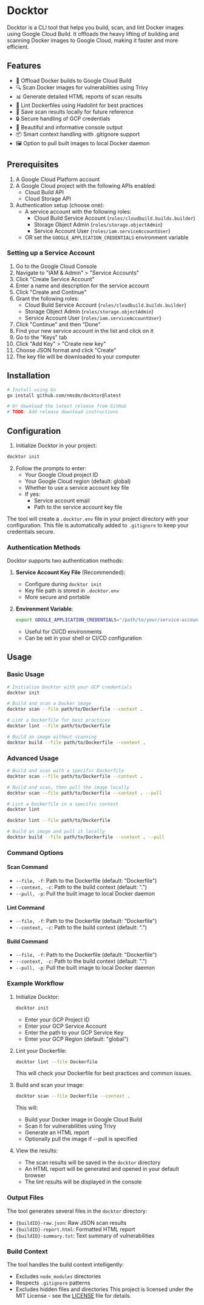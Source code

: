 # Docktor

Docktor is a CLI tool that helps you build, scan, and lint Docker images using Google Cloud Build. It offloads the heavy lifting of building and scanning Docker images to Google Cloud, making it faster and more efficient.

## Features

- 🚀 Offload Docker builds to Google Cloud Build
- 🔍 Scan Docker images for vulnerabilities using Trivy
- 📊 Generate detailed HTML reports of scan results
- 🎯 Lint Dockerfiles using Hadolint for best practices
- 💾 Save scan results locally for future reference
- 🔒 Secure handling of GCP credentials
- 🎨 Beautiful and informative console output
- 📦 Smart context handling with .gitignore support
- 🖼️ Option to pull built images to local Docker daemon

## Prerequisites

1. A Google Cloud Platform account
2. A Google Cloud project with the following APIs enabled:
   - Cloud Build API
   - Cloud Storage API
3. Authentication setup (choose one):
   - A service account with the following roles:
     - Cloud Build Service Account (`roles/cloudbuild.builds.builder`)
     - Storage Object Admin (`roles/storage.objectAdmin`)
     - Service Account User (`roles/iam.serviceAccountUser`)
   - OR set the `GOOGLE_APPLICATION_CREDENTIALS` environment variable

### Setting up a Service Account

1. Go to the Google Cloud Console
2. Navigate to "IAM & Admin" > "Service Accounts"
3. Click "Create Service Account"
4. Enter a name and description for the service account
5. Click "Create and Continue"
6. Grant the following roles:
   - Cloud Build Service Account (`roles/cloudbuild.builds.builder`)
   - Storage Object Admin (`roles/storage.objectAdmin`)
   - Service Account User (`roles/iam.serviceAccountUser`)
7. Click "Continue" and then "Done"
8. Find your new service account in the list and click on it
9. Go to the "Keys" tab
10. Click "Add Key" > "Create new key"
11. Choose JSON format and click "Create"
12. The key file will be downloaded to your computer

## Installation

```bash
# Install using Go
go install github.com/nmsde/docktor@latest

# Or download the latest release from GitHub
# TODO: Add release download instructions
```

## Configuration

1. Initialize Docktor in your project:
```bash
docktor init
```

2. Follow the prompts to enter:
   - Your Google Cloud project ID
   - Your Google Cloud region (default: global)
   - Whether to use a service account key file
   - If yes:
     - Service account email
     - Path to the service account key file

The tool will create a `.docktor.env` file in your project directory with your configuration. This file is automatically added to `.gitignore` to keep your credentials secure.

### Authentication Methods

Docktor supports two authentication methods:

1. **Service Account Key File** (Recommended):
   - Configure during `docktor init`
   - Key file path is stored in `.docktor.env`
   - More secure and portable

2. **Environment Variable**:
   ```bash
   export GOOGLE_APPLICATION_CREDENTIALS="/path/to/your/service-account-key.json"
   ```
   - Useful for CI/CD environments
   - Can be set in your shell or CI/CD configuration

## Usage

### Basic Usage

```bash
# Initialize Docktor with your GCP credentials
docktor init

# Build and scan a Docker image
docktor scan --file path/to/Dockerfile --context .

# Lint a Dockerfile for best practices
docktor lint --file path/to/Dockerfile

# Build an image without scanning
docktor build --file path/to/Dockerfile --context .
```

### Advanced Usage

```bash
# Build and scan with a specific Dockerfile
docktor scan --file path/to/Dockerfile --context .

# Build and scan, then pull the image locally
docktor scan --file path/to/Dockerfile --context . --pull

# Lint a Dockerfile in a specific context
docktor lint 

docktor lint --file path/to/Dockerfile 

# Build an image and pull it locally
docktor build --file path/to/Dockerfile --context . --pull
```

### Command Options

#### Scan Command
- `--file, -f`: Path to the Dockerfile (default: "Dockerfile")
- `--context, -c`: Path to the build context (default: ".")
- `--pull, -p`: Pull the built image to local Docker daemon

#### Lint Command
- `--file, -f`: Path to the Dockerfile (default: "Dockerfile")
- `--context, -c`: Path to the build context (default: ".")

#### Build Command
- `--file, -f`: Path to the Dockerfile (default: "Dockerfile")
- `--context, -c`: Path to the build context (default: ".")
- `--pull, -p`: Pull the built image to local Docker daemon

### Example Workflow

1. Initialize Docktor:
   ```bash
   docktor init
   ```
   - Enter your GCP Project ID
   - Enter your GCP Service Account
   - Enter the path to your GCP Service Key
   - Enter your GCP Region (default: "global")

2. Lint your Dockerfile:
   ```bash
   docktor lint --file Dockerfile
   ```
   This will check your Dockerfile for best practices and common issues.

3. Build and scan your image:
   ```bash
   docktor scan --file Dockerfile --context .
   ```
   This will:
   - Build your Docker image in Google Cloud Build
   - Scan it for vulnerabilities using Trivy
   - Generate an HTML report
   - Optionally pull the image if --pull is specified

4. View the results:
   - The scan results will be saved in the `docktor` directory
   - An HTML report will be generated and opened in your default browser
   - The lint results will be displayed in the console

### Output Files

The tool generates several files in the `docktor` directory:

- `{buildID}-raw.json`: Raw JSON scan results
- `{buildID}-report.html`: Formatted HTML report
- `{buildID}-summary.txt`: Text summary of vulnerabilities

### Build Context

The tool handles the build context intelligently:
- Excludes `node_modules` directories
- Respects `.gitignore` patterns
- Excludes hidden files and directories
This project is licensed under the MIT License - see the [LICENSE](LICENSE) file for details.